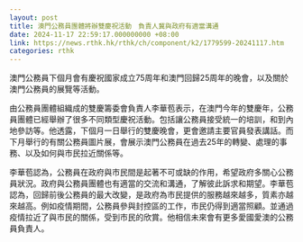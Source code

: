 ```yaml
---
layout: post
title: 澳門公務員團體將辦雙慶祝活動　負責人冀與政府有適當溝通
date: 2024-11-17 22:59:17.000000000 +08:00
link: https://news.rthk.hk/rthk/ch/component/k2/1779599-20241117.htm
categories: rthk
---
```


澳門公務員下個月會有慶祝國家成立75周年和澳門回歸25周年的晚會，以及關於澳門公務員的展覽等活動。

由公務員團體組織成的雙慶籌委會負責人李華苞表示，在澳門今年的雙慶年，公務員團體已經舉辦了很多不同類型慶祝活動。包括讓公務員接受統一的培訓，和到內地參訪等。他透露，下個月一日舉行的雙慶晚會，更會邀請主要官員發表講話。而下月舉行的有關公務員圖片展，會展示澳門公務員在過去25年的轉變、處理的事務、以及如何與市民拉近關係等。

李華苞認為，公務員在政府與市民間是起著不可或缺的作用，希望政府多關心公務員狀況。政府與公務員團體也有適當的交流和溝通，了解彼此訴求和期望。李華苞認為，回歸前後公務員的最大改變，是政府為市民提供的服務越來越多，質素亦越來越高。例如疫情期間，公務員參與封控區的工作，市民仍得到適當照顧。並通過疫情拉近了與市民的關係，受到市民的欣賞。他相信未來會有更多愛國愛澳的公務員負責人。
